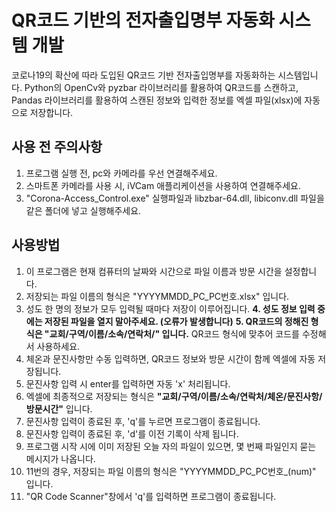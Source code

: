 # QR코드 기반의 전자출입명부 자동화 시스템 개발
코로나19의 확산에 따라 도입된 QR코드 기반 전자출입명부를 자동화하는 시스템입니다. Python의 OpenCv와 pyzbar 라이브러리를 활용하여 QR코드를 스캔하고, Pandas 라이브러리를 활용하여 스캔된 정보와 입력한 정보를 엑셀 파일(xlsx)에 자동으로 저장합니다.

## 사용 전 주의사항
1. 프로그램 실행 전, pc와 카메라를 우선 연결해주세요.
2. 스마트폰 카메라를 사용 시, iVCam 애플리케이션을 사용하여 연결해주세요.
3. "Corona-Access_Control.exe" 실행파일과 libzbar-64.dll, libiconv.dll 파일을 같은 폴더에 넣고 실행해주세요.

## 사용방법
1. 이 프로그램은 현재 컴퓨터의 날짜와 시간으로 파일 이름과 방문 시간을 설정합니다.
2. 저장되는 파일 이름의 형식은 "YYYYMMDD_PC_PC번호.xlsx" 입니다.
3. 성도 한 명의 정보가 모두 입력될 때마다 저장이 이루어집니다.
__4. 성도 정보 입력 중에는 저장된 파일을 열지 말아주세요. (오류가 발생합니다)__
__5. QR코드의 정해진 형식은 "교회/구역/이름/소속/연락처/" 입니다.__ QR코드 형식에 맞추어 코드를 수정해서 사용하세요.
6. 체온과 문진사항만 수동 입력하면, QR코드 정보와 방문 시간이 함께 엑셀에 자동 저장됩니다.
7. 문진사항 입력 시 enter를 입력하면 자동 'x' 처리됩니다.
8. 엑셀에 최종적으로 저장되는 형식은 __"교회/구역/이름/소속/연락처/체온/문진사항/방문시간"__ 입니다.
9. 문진사항 입력이 종료된 후, 'q'를 누르면 프로그램이 종료됩니다.
10. 문진사항 입력이 종료된 후, 'd'를 이전 기록이 삭제 됩니다.
11. 프로그램 시작 시에 이미 저장된 오늘 자의 파일이 있으면, 몇 번째 파일인지 묻는 메시지가 나옵니다.
12. 11번의 경우, 저장되는 파일 이름의 형식은 "YYYYMMDD_PC_PC번호_(num)" 입니다.
13. "QR Code Scanner"창에서 'q'를 입력하면 프로그램이 종료됩니다.
